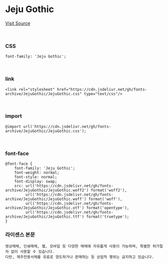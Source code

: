 # Jeju Gothic

[Visit Source](https://www.jeju.go.kr/jeju/symbol/font/infor.htm)

&nbsp;

### CSS

```
font-family: 'Jeju Gothic';
```

&nbsp;

### link

```
<link rel="stylesheet" href="https://cdn.jsdelivr.net/gh/fonts-archive/JejuGothic/JejuGothic.css" type="text/css"/>
```

&nbsp;

### import

```
@import url('https://cdn.jsdelivr.net/gh/fonts-archive/JejuGothic/JejuGothic.css');
```

&nbsp;

### font-face

```
@font-face {
    font-family: 'Jeju Gothic';
    font-weight: normal;
    font-style: normal;
    font-display: swap;
    src: url('https://cdn.jsdelivr.net/gh/fonts-archive/JejuGothic/JejuGothic.woff2') format('woff2'),
         url('https://cdn.jsdelivr.net/gh/fonts-archive/JejuGothic/JejuGothic.woff') format('woff'),
         url('https://cdn.jsdelivr.net/gh/fonts-archive/JejuGothic/JejuGothic.otf') format('opentype'),
         url('https://cdn.jsdelivr.net/gh/fonts-archive/JejuGothic/JejuGothic.ttf') format('truetype');
}
```

### 라이센스 본문

```
영상매체, 인쇄매체, 웹, 모바일 등 다양한 매체에 자유롭게 사용이 가능하며, 특별한 허가절차 없이 사용할 수 있습니다. 
다만, 제주전용서체를 유료로 양도하거나 판매하는 등 상업적 행위는 금지하고 있습니다.
```
